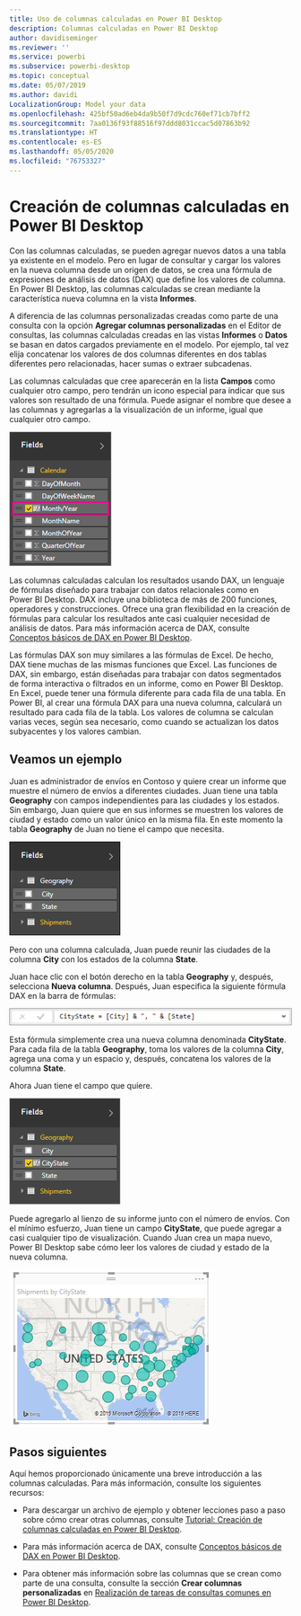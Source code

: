 ```yaml
---
title: Uso de columnas calculadas en Power BI Desktop
description: Columnas calculadas en Power BI Desktop
author: davidiseminger
ms.reviewer: ''
ms.service: powerbi
ms.subservice: powerbi-desktop
ms.topic: conceptual
ms.date: 05/07/2019
ms.author: davidi
LocalizationGroup: Model your data
ms.openlocfilehash: 425bf50ad6eb4da9b50f7d9cdc760ef71cb7bff2
ms.sourcegitcommit: 7aa0136f93f88516f97ddd8031ccac5d07863b92
ms.translationtype: HT
ms.contentlocale: es-ES
ms.lasthandoff: 05/05/2020
ms.locfileid: "76753327"
---
```

# <a name="create-calculated-columns-in-power-bi-desktop"></a>Creación de columnas calculadas en Power BI Desktop
Con las columnas calculadas, se pueden agregar nuevos datos a una tabla ya existente en el modelo. Pero en lugar de consultar y cargar los valores en la nueva columna desde un origen de datos, se crea una fórmula de expresiones de análisis de datos (DAX) que define los valores de columna. En Power BI Desktop, las columnas calculadas se crean mediante la característica nueva columna en la vista **Informes**.

A diferencia de las columnas personalizadas creadas como parte de una consulta con la opción **Agregar columnas personalizadas** en el Editor de consultas, las columnas calculadas creadas en las vistas **Informes** o **Datos** se basan en datos cargados previamente en el modelo. Por ejemplo, tal vez elija concatenar los valores de dos columnas diferentes en dos tablas diferentes pero relacionadas, hacer sumas o extraer subcadenas.

Las columnas calculadas que cree aparecerán en la lista **Campos** como cualquier otro campo, pero tendrán un icono especial para indicar que sus valores son resultado de una fórmula. Puede asignar el nombre que desee a las columnas y agregarlas a la visualización de un informe, igual que cualquier otro campo. 

![](media/desktop-calculated-columns/calccolinpbid_fields.png)

Las columnas calculadas calculan los resultados usando DAX, un lenguaje de fórmulas diseñado para trabajar con datos relacionales como en Power BI Desktop. DAX incluye una biblioteca de más de 200 funciones, operadores y construcciones. Ofrece una gran flexibilidad en la creación de fórmulas para calcular los resultados ante casi cualquier necesidad de análisis de datos. Para más información acerca de DAX, consulte [Conceptos básicos de DAX en Power BI Desktop](desktop-quickstart-learn-dax-basics.md).

Las fórmulas DAX son muy similares a las fórmulas de Excel. De hecho, DAX tiene muchas de las mismas funciones que Excel. Las funciones de DAX, sin embargo, están diseñadas para trabajar con datos segmentados de forma interactiva o filtrados en un informe, como en Power BI Desktop. En Excel, puede tener una fórmula diferente para cada fila de una tabla. En Power BI, al crear una fórmula DAX para una nueva columna, calculará un resultado para cada fila de la tabla. Los valores de columna se calculan varias veces, según sea necesario, como cuando se actualizan los datos subyacentes y los valores cambian.

## <a name="lets-look-at-an-example"></a>Veamos un ejemplo
Juan es administrador de envíos en Contoso y quiere crear un informe que muestre el número de envíos a diferentes ciudades. Juan tiene una tabla **Geography** con campos independientes para las ciudades y los estados. Sin embargo, Juan quiere que en sus informes se muestren los valores de ciudad y estado como un valor único en la misma fila. En este momento la tabla **Geography** de Juan no tiene el campo que necesita.

![](media/desktop-calculated-columns/calccolinpbid_cityandstatefields.png)

Pero con una columna calculada, Juan puede reunir las ciudades de la columna **City** con los estados de la columna **State**.

Juan hace clic con el botón derecho en la tabla **Geography** y, después, selecciona **Nueva columna**. Después, Juan especifica la siguiente fórmula DAX en la barra de fórmulas:

![](media/desktop-calculated-columns/calccolinpbid_formula.png)

Esta fórmula simplemente crea una nueva columna denominada **CityState**. Para cada fila de la tabla **Geography**, toma los valores de la columna **City**, agrega una coma y un espacio y, después, concatena los valores de la columna **State**.

Ahora Juan tiene el campo que quiere.

![](media/desktop-calculated-columns/calccolinpbid_citystatefield.png)

Puede agregarlo al lienzo de su informe junto con el número de envíos. Con el mínimo esfuerzo, Juan tiene un campo **CityState**, que puede agregar a casi cualquier tipo de visualización. Cuando Juan crea un mapa nuevo, Power BI Desktop sabe cómo leer los valores de ciudad y estado de la nueva columna.

![](media/desktop-calculated-columns/calccolinpbid_citystatemap.png)

## <a name="next-steps"></a>Pasos siguientes
Aquí hemos proporcionado únicamente una breve introducción a las columnas calculadas. Para más información, consulte los siguientes recursos:

* Para descargar un archivo de ejemplo y obtener lecciones paso a paso sobre cómo crear otras columnas, consulte [Tutorial: Creación de columnas calculadas en Power BI Desktop](desktop-tutorial-create-calculated-columns.md).

* Para más información acerca de DAX, consulte [Conceptos básicos de DAX en Power BI Desktop](desktop-quickstart-learn-dax-basics.md).

* Para obtener más información sobre las columnas que se crean como parte de una consulta, consulte la sección **Crear columnas personalizadas** en [Realización de tareas de consultas comunes en Power BI Desktop](desktop-common-query-tasks.md).  

